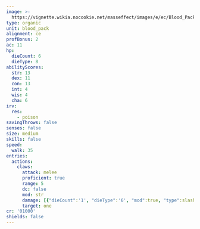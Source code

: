 ```yaml
---
image: >-
  https://vignette.wikia.nocookie.net/masseffect/images/e/ec/Blood_Pack_Pyro.png/revision/latest/scale-to-width-down/348?cb=20100621053224
type: organic
unit: blood_pack
alignment: ce
profBonus: 2
ac: 11
hp:
  dieCount: 6
  dieType: 8
abilityScores:
  str: 13
  dex: 11
  con: 13
  int: 4
  wis: 4
  cha: 6
irv:
  res:
    - poison
savingThrows: false
senses: false
size: medium
skills: false
speed:
  walk: 35
entries:
  actions:
    claws:
      attack: melee
      proficient: true
      range: 5
      dc: false
      mod: str
      damage: [{"dieCount":'1', "dieType":'6', "mod":true, "type":slashing}]
      target: one
cr: '01000'
shields: false
---
```

